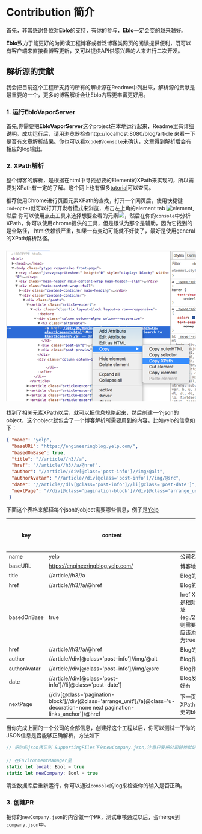 # Contribution 简介

首先，非常感谢各位对**Eblo**的支持，有你的参与，**Eblo**一定会变的越来越好。

**Eblo**致力于能更好的为阅读工程博客或者泛博客类网页的阅读提供便利，既可以有客户端来直接看博客更新，又可以提供API供感兴趣的人来进行二次开发。

## 解析源的贡献

我会把目前这个工程所支持的所有的解析源在Readme中列出来，解析源的贡献是最重要的一个，更多的博客解析会让Eblo内容更丰富更好用。

### 1. 运行EbloVaporServer

首先,你需要把**EbloVaporServer**这个project在本地运行起来，Readme里有详细说明。成功运行后，请用浏览器检查http://localhost:8080/blog/article
来看一下是否有文章解析结果。你也可以看`Xcode`的`console`来确认，文章得到解析后会有相应的log输出。

### 2. XPath解析

整个博客的解析，是根据在html中寻找想要的Element的XPath来实现的，所以需要对XPath有一定的了解。这个网上也有很多[tutorial](https://www.w3schools.com/xml/xpath_syntax.asp)可以查阅。

推荐使用Chrome进行页面元素XPath的查找，打开一个网页后，使用快捷键`cmd+opt+J`就可以打开开发者模式来浏览，点击左上角的element tab ![element](https://raw.githubusercontent.com/jindulys/EbloVaporServer/master/Images/element.png),然后
你可以使用点击工具来选择想要查看的元素![](https://raw.githubusercontent.com/jindulys/EbloVaporServer/master/Images/arrow.png)，然后在你的`console`中分析XPath，你可以使用chrome提供的工具，但是跟认为那个是辅助，因为它找到的是全路径，
html依赖很严重，如果一有变动可能就不好使了，最好是使用general的XPath解析路径。

<h3 align="center">
    <img src="Images/checkelement.png" width=540/>
</h3>

找到了相关元素XPath以后，就可以把信息规整起来，然后创建一个json的object，这个object就包含了一个博客解析所需要用到的内容。比如yelp的信息如下：

```JSON
{ "name": "yelp",
  "baseURL": "https://engineeringblog.yelp.com/",
  "basedOnBase": true,
  "title": "//article//h3//a",
  "href": "//article//h3//a/@href",
  "author": "//article//div[@class='post-info']//img/@alt",
  "authorAvatar": "//article//div[@class='post-info']//img/@src",
  "date": "//article//div[@class='post-info']//li[@class='post-date']",
  "nextPage": "//div[@class='pagination-block']//div[@class='arrange_unit']//a[@class='u-decoration-none next pagination-links_anchor']/@href"
 }
```

下面这个表格来解释每个json的object需要哪些信息，例子是[Yelp](https://engineeringblog.yelp.com/)
   
   key    |  content | 备注   | 是否必需 |
--------- |  ------- | ----- |  ----- |
 name     | yelp     | 公司名 | **是**
 baseURL  | https://engineeringblog.yelp.com/    | 博客地址  | **是**
 title    | //article//h3//a | Blog的title的XPath | **是**
 href     | //article//h3//a/@href| Blog的超链接地址XPath |  **是**
 basedOnBase     | true     | href XPath找到的href是否是相对地址，如果是相对地址(eg./2017/06/abc.html)，则需要拼接baseURL，这时应该添加这个key并且设置为true | **否**
 href     | //article//h3//a/@href| Blog的超链接地址XPath **是**
 author    | //article//div[@class='post-info']//img/@alt | Blog作者的XPath | **否**
 authorAvatar    | //article//div[@class='post-info']//img/@src | Blog作者头像的XPath | **否**
 date    | //article//div[@class='post-info']//li[@class='post-date'] | Blog发表日期的XPath，最好有 | **否**
 nextPage    | //div[@class='pagination-block']//div[@class='arrange_unit']//a[@class='u-decoration-none next pagination-links_anchor']/@href | 下一页要解析的Page的XPath，为了能解析更多历史的blog这个最好有 | **否**

当你完成上面的一个公司的全部信息，创建好这个工程以后，你可以测试一下你的JSON信息是否能够正确解析，方法如下

```SWIFT
// 把你的json拷贝到 SupportingFiles下的newCompany.json,注意只要把公司替换就好了，那个json文件里的company key是root不要换掉，检查你的json文件是否是valid的json

// 在EnvironmentManager里
static let local: Bool = true
static let newCompany: Bool = true
```
清空数据库后重新运行，你可以通过`console`的log来检查你的输入是否正确。

### 3. 创建PR

把你的`newCompany.json`的内容做一个PR，测试审核通过以后，会merge到`company.json`中。
